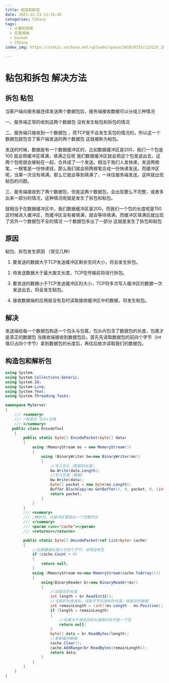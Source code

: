 ```yaml
---
title: 粘包和拆包
date: 2021-12-23 11:15:45
categories: CSharp
tags:
  - 计算机网络
  - 花里胡哨
  - Socket
  - CSharp
index_img: https://static.oschina.net/uploads/space/2018/0315/123125_1LCT_3318187.jpg

---
```


# 粘包和拆包 解决方法

## 拆包 粘包 

当客户端向服务器连续发送两个数据包后，服务端接收数据可以分成三种情况

一、服务端正常的收到这两个数据包 没有发生粘包和拆包的情况

二、服务端只接收到一个数据包 ，而TCP是不会发生丢包的情况的，所以这一个数据包就包含了客户端发送的两个数据包 这就被称为粘包。

发送的时候，数据是有一个数据缓冲区的，比如数据缓冲区是200，我们一个包是100 就会把缓冲区填满，填满之后呢 我们数据缓冲区就会把这个包发送出去，这两个包呢就会被粘在一起，合并成了一个发送。相当于我们人发快递，发送两根笔，一根笔是一份快递钱，那么我们就会把两根笔合成一份快递发送。而缓冲区呢，当第一次没有填满，那么它就会等到填满了，一块往服务端发送，这样就出现粘包的问题。

三、服务端接收到了两个数据包，但是这两个数据包，会出现要么不完整，或者多出来一部分的情况，这种情况呢就是发生了拆包和粘包。

就相当于在数据缓冲区中，我们数据缓冲区是200，而我们一个包的长度呢是150 这时候进入缓冲区，而缓冲区没有被填满，就会等待填满，而缓冲区填满后就出现了另外一个数据包不全的情况 一个数据包多出了一部分 这就是发生了拆包和粘包

## 原因

粘包、拆包发生原因 （常见几种）

1.  要发送的数据大于TCP发送缓冲区剩余空间大小，将会发生拆包。

2.  待发送数据大于最大报文长度，TCP在传输前将进行拆包。

3.  要发送的数据小于TCP发送缓冲区的大小，TCP将多次写入缓冲区的数据一次发送出去，将会发生粘包。

4.  接收数据端的应用层没有及时读取接收缓冲区中的数据，将发生粘包。


## 解决

发送端给每一个数据包构造一个包头与包尾，包头内包含了数据包的长度，包尾才是真正的数据包 当接收端接收到数据包后，首先先读取数据包的前四个字节（int值只占四个字节）拿到数据包的长度后，再往后依次读取我们的数据包。

## 构造包和解析包

```c#
using System;
using System.Collections.Generic;
using System.IO;
using System.Linq;
using System.Text;
using System.Threading.Tasks;

namespace MyServer
{
    /// <summary>
    /// /构造包 包头+包尾
    /// </summary>
   public class EncodeTool
    {
        public static byte[] EncodePacket(byte[] data)
        {
            using (MemoryStream ms = new MemoryStream())
            {
                using (BinaryWriter bw=new BinaryWriter(ms))
                {
                    //写入包头（数据的长度）
                    bw.Write(data.Length);
                    //写入包尾（数据）
                    bw.Write(data);
                    byte[] packet = new byte[ms.Length];
                    Buffer.BlockCopy(ms.GetBuffer(), 0, packet, 0, (int)ms.Length);
                    return packet;
                }
            }
        }
        /// <summary>
        /// /解析包，从缓冲区里取出一个完整的包
        /// </summary>
        /// <param name="cache"></param>
        /// <returns></returns>

        public static byte[] DecodePacket(ref List<byte> cache)
        {
            //如果数据长度小于四个字节，说明没有包
            if (cache.Count < 4)
            {
                return null;
            }
            using (MemoryStream ms=new MemoryStream(cache.ToArray()))
            {
                using(BinaryReader br=new BinaryReader(ms))
                {
                    //读取包的长度
                    int length = br.ReadInt32();
                    //当前的长度减去，读取字节后游标的长度，就是包的数据 
                    int remainLength = (int)(ms.Length - ms.Position);
                    if (length > remainLength)
                    {
                        //如果大于减去后的长度麻将构不能一个包
                        return null;
                    }
                    byte[] data = br.ReadBytes(length);
                    //更新缓冲数据
                    cache.Clear();
                    cache.AddRange(br.ReadBytes(remainLength));
                    return data;
                }
            }
        }
    }
}
```

